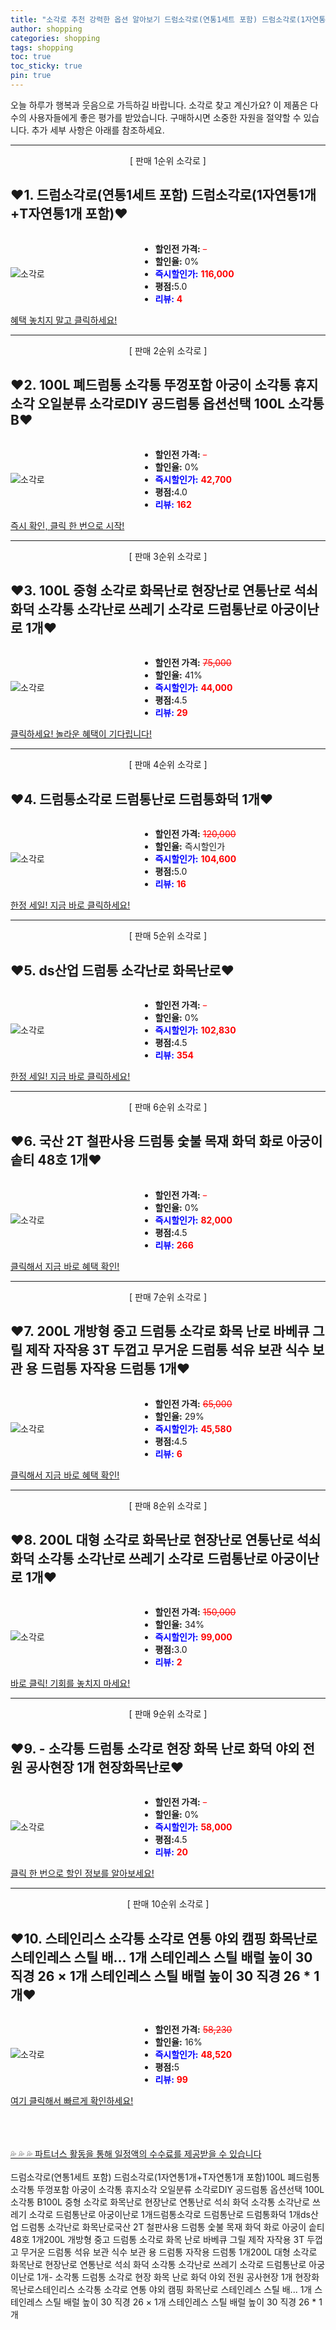 ```yaml
---
title: "소각로 추천 강력한 옵션 알아보기 드럼소각로(연통1세트 포함) 드럼소각로(1자연통1개+T자연통1개 포함)"
author: shopping
categories: shopping
tags: shopping
toc: true
toc_sticky: true
pin: true
---
```

오늘 하루가 행복과 웃음으로 가득하길 바랍니다. 소각로 찾고 계신가요? 이 제품은 다수의 사용자들에게 좋은 평가를 받았습니다. 구매하시면 소중한 자원을 절약할 수 있습니다. 추가 세부 사항은 아래를 참조하세요.

---
<p class="toplist" style="margin: 0 auto; display: block; width: fit-content;">[ 판매 1순위 소각로 ]</p>

<h2><strong>❤️1. 드럼소각로(연통1세트 포함) 드럼소각로(1자연통1개+T자연통1개 포함)❤️</strong></h2>

<div style="display: flex; align-items: center;">
    <div style="flex: 0.4;">
        <img src="https://thumbnail6.coupangcdn.com/thumbnails/remote/230x230ex/image/vendor_inventory/1ffb/966b9dc05c8acd65d96e4f66e9ed00080a85371a6bff7a738cdc098c9411.jpg" alt="소각로" style="max-width: 100%;">
    </div>
    <div style="flex: 0.6; margin-left: 10px;">
        <ul>
            <li><strong>할인전 가격:</strong> <del style="color: red;">-</del></li>
            <li><strong>할인율:</strong> 0%</li>
            <li><span style='color:blue'><strong>즉시할인가:</strong></span> <span style='color:red'><strong>116,000</strong></span></li>
            <li><strong>평점:</strong>5.0</li>
            <li><span style='color:blue'><strong>리뷰:</strong></span> <span style='color:red'><strong>4</strong></span></li>
        </ul>
    </div>
</div>
<div class="center">
    <a href="https://William4Davisa.github.io?lptag=AF9450613&subid=githubio&pageKey=7737213864&traceid=V0-153&itemId=20807080635&vendorItemId=87876123356" class="myButton">
        혜택 놓치지 말고 클릭하세요!
    </a>
</div>


---
<p class="toplist" style="margin: 0 auto; display: block; width: fit-content;">[ 판매 2순위 소각로 ]</p>

<h2><strong>❤️2. 100L 폐드럼통 소각통 뚜껑포함 아궁이 소각통 휴지소각 오일분류 소각로DIY 공드럼통 옵션선택 100L 소각통 B❤️</strong></h2>

<div style="display: flex; align-items: center;">
    <div style="flex: 0.4;">
        <img src="https://thumbnail7.coupangcdn.com/thumbnails/remote/230x230ex/image/vendor_inventory/370b/6eb4d9131e4bbfb5212967e0d170163b7e41ac3a52666b51d8d66860d718.jpg" alt="소각로" style="max-width: 100%;">
    </div>
    <div style="flex: 0.6; margin-left: 10px;">
        <ul>
            <li><strong>할인전 가격:</strong> <del style="color: red;">-</del></li>
            <li><strong>할인율:</strong> 0%</li>
            <li><span style='color:blue'><strong>즉시할인가:</strong></span> <span style='color:red'><strong>42,700</strong></span></li>
            <li><strong>평점:</strong>4.0</li>
            <li><span style='color:blue'><strong>리뷰:</strong></span> <span style='color:red'><strong>162</strong></span></li>
        </ul>
    </div>
</div>
<div class="center">
    <a href="https://William4Davisa.github.io?lptag=AF9450613&subid=githubio&pageKey=7643083450&traceid=V0-153&itemId=20315023669&vendorItemId=90745362937" class="myButton">
        즉시 확인, 클릭 한 번으로 시작!
    </a>
</div>


---
<p class="toplist" style="margin: 0 auto; display: block; width: fit-content;">[ 판매 3순위 소각로 ]</p>

<h2><strong>❤️3. 100L 중형 소각로 화목난로 현장난로 연통난로 석쇠 화덕 소각통 소각난로 쓰레기 소각로 드럼통난로 아궁이난로 1개❤️</strong></h2>

<div style="display: flex; align-items: center;">
    <div style="flex: 0.4;">
        <img src="https://thumbnail10.coupangcdn.com/thumbnails/remote/230x230ex/image/vendor_inventory/6d14/755c1f73b547fed82d3938d8777122b229d805d835b35881bdb219f9a5ec.jpg" alt="소각로" style="max-width: 100%;">
    </div>
    <div style="flex: 0.6; margin-left: 10px;">
        <ul>
            <li><strong>할인전 가격:</strong> <del style="color: red;">75,000</del></li>
            <li><strong>할인율:</strong> 41%</li>
            <li><span style='color:blue'><strong>즉시할인가:</strong></span> <span style='color:red'><strong>44,000</strong></span></li>
            <li><strong>평점:</strong>4.5</li>
            <li><span style='color:blue'><strong>리뷰:</strong></span> <span style='color:red'><strong>29</strong></span></li>
        </ul>
    </div>
</div>
<div class="center">
    <a href="https://William4Davisa.github.io?lptag=AF9450613&subid=githubio&pageKey=7826002677&traceid=V0-153&itemId=21271036021&vendorItemId=88331275014" class="myButton">
        클릭하세요! 놀라운 혜택이 기다립니다!
    </a>
</div>


---
<p class="toplist" style="margin: 0 auto; display: block; width: fit-content;">[ 판매 4순위 소각로 ]</p>

<h2><strong>❤️4. 드럼통소각로 드럼통난로 드럼통화덕 1개❤️</strong></h2>

<div style="display: flex; align-items: center;">
    <div style="flex: 0.4;">
        <img src="https://thumbnail9.coupangcdn.com/thumbnails/remote/230x230ex/image/vendor_inventory/24f6/45c4bac6cf85a9a3ca30cd336a17d242bac85e1e5f1a478e2301477390cd.jpg" alt="소각로" style="max-width: 100%;">
    </div>
    <div style="flex: 0.6; margin-left: 10px;">
        <ul>
            <li><strong>할인전 가격:</strong> <del style="color: red;">120,000</del></li>
            <li><strong>할인율:</strong> 즉시할인가</li>
            <li><span style='color:blue'><strong>즉시할인가:</strong></span> <span style='color:red'><strong>104,600</strong></span></li>
            <li><strong>평점:</strong>5.0</li>
            <li><span style='color:blue'><strong>리뷰:</strong></span> <span style='color:red'><strong>16</strong></span></li>
        </ul>
    </div>
</div>
<div class="center">
    <a href="https://William4Davisa.github.io?lptag=AF9450613&subid=githubio&pageKey=1943385534&traceid=V0-153&itemId=3299335776&vendorItemId=71287013779" class="myButton">
        한정 세일! 지금 바로 클릭하세요!
    </a>
</div>


---
<p class="toplist" style="margin: 0 auto; display: block; width: fit-content;">[ 판매 5순위 소각로 ]</p>

<h2><strong>❤️5. ds산업 드럼통 소각난로 화목난로❤️</strong></h2>

<div style="display: flex; align-items: center;">
    <div style="flex: 0.4;">
        <img src="https://thumbnail9.coupangcdn.com/thumbnails/remote/230x230ex/image/vendor_inventory/179d/42ecfe09aa9d5f0b882d2887af86964de91bd72c4b3f0a0561a6ab54a770.jpg" alt="소각로" style="max-width: 100%;">
    </div>
    <div style="flex: 0.6; margin-left: 10px;">
        <ul>
            <li><strong>할인전 가격:</strong> <del style="color: red;">-</del></li>
            <li><strong>할인율:</strong> 0%</li>
            <li><span style='color:blue'><strong>즉시할인가:</strong></span> <span style='color:red'><strong>102,830</strong></span></li>
            <li><strong>평점:</strong>4.5</li>
            <li><span style='color:blue'><strong>리뷰:</strong></span> <span style='color:red'><strong>354</strong></span></li>
        </ul>
    </div>
</div>
<div class="center">
    <a href="https://William4Davisa.github.io?lptag=AF9450613&subid=githubio&pageKey=2227392319&traceid=V0-153&itemId=3799440714&vendorItemId=90738922506" class="myButton">
        한정 세일! 지금 바로 클릭하세요!
    </a>
</div>


---
<p class="toplist" style="margin: 0 auto; display: block; width: fit-content;">[ 판매 6순위 소각로 ]</p>

<h2><strong>❤️6. 국산 2T 철판사용 드럼통 숯불 목재 화덕 화로 아궁이 솥티 48호 1개❤️</strong></h2>

<div style="display: flex; align-items: center;">
    <div style="flex: 0.4;">
        <img src="https://thumbnail10.coupangcdn.com/thumbnails/remote/230x230ex/image/vendor_inventory/70c3/4fbdabd7dca67bc1c7c13563b0c02566d0605df34b0829d9fc8e90fa7b54.jpg" alt="소각로" style="max-width: 100%;">
    </div>
    <div style="flex: 0.6; margin-left: 10px;">
        <ul>
            <li><strong>할인전 가격:</strong> <del style="color: red;">-</del></li>
            <li><strong>할인율:</strong> 0%</li>
            <li><span style='color:blue'><strong>즉시할인가:</strong></span> <span style='color:red'><strong>82,000</strong></span></li>
            <li><strong>평점:</strong>4.5</li>
            <li><span style='color:blue'><strong>리뷰:</strong></span> <span style='color:red'><strong>266</strong></span></li>
        </ul>
    </div>
</div>
<div class="center">
    <a href="https://William4Davisa.github.io?lptag=AF9450613&subid=githubio&pageKey=6424787470&traceid=V0-153&itemId=13839283886&vendorItemId=81089409593" class="myButton">
        클릭해서 지금 바로 혜택 확인!
    </a>
</div>


---
<p class="toplist" style="margin: 0 auto; display: block; width: fit-content;">[ 판매 7순위 소각로 ]</p>

<h2><strong>❤️7. 200L 개방형 중고 드럼통 소각로 화목 난로 바베큐 그릴 제작 자작용 3T 두껍고 무거운 드럼통 석유 보관 식수 보관 용 드럼통 자작용 드럼통 1개❤️</strong></h2>

<div style="display: flex; align-items: center;">
    <div style="flex: 0.4;">
        <img src="https://thumbnail8.coupangcdn.com/thumbnails/remote/230x230ex/image/vendor_inventory/3cca/fa97b2ba5cbd06aba435e690004049fbf1a5af95d5d2333a6360b475b444.jpg" alt="소각로" style="max-width: 100%;">
    </div>
    <div style="flex: 0.6; margin-left: 10px;">
        <ul>
            <li><strong>할인전 가격:</strong> <del style="color: red;">65,000</del></li>
            <li><strong>할인율:</strong> 29%</li>
            <li><span style='color:blue'><strong>즉시할인가:</strong></span> <span style='color:red'><strong>45,580</strong></span></li>
            <li><strong>평점:</strong>4.5</li>
            <li><span style='color:blue'><strong>리뷰:</strong></span> <span style='color:red'><strong>6</strong></span></li>
        </ul>
    </div>
</div>
<div class="center">
    <a href="https://William4Davisa.github.io?lptag=AF9450613&subid=githubio&pageKey=7456862546&traceid=V0-153&itemId=19426793490&vendorItemId=86538016745" class="myButton">
        클릭해서 지금 바로 혜택 확인!
    </a>
</div>


---
<p class="toplist" style="margin: 0 auto; display: block; width: fit-content;">[ 판매 8순위 소각로 ]</p>

<h2><strong>❤️8. 200L 대형 소각로 화목난로 현장난로 연통난로 석쇠 화덕 소각통 소각난로 쓰레기 소각로 드럼통난로 아궁이난로 1개❤️</strong></h2>

<div style="display: flex; align-items: center;">
    <div style="flex: 0.4;">
        <img src="https://thumbnail9.coupangcdn.com/thumbnails/remote/230x230ex/image/vendor_inventory/6b7e/8b536818ec04d238adf052a5d262469163edff35a828ba3d8a3709df5695.jpg" alt="소각로" style="max-width: 100%;">
    </div>
    <div style="flex: 0.6; margin-left: 10px;">
        <ul>
            <li><strong>할인전 가격:</strong> <del style="color: red;">150,000</del></li>
            <li><strong>할인율:</strong> 34%</li>
            <li><span style='color:blue'><strong>즉시할인가:</strong></span> <span style='color:red'><strong>99,000</strong></span></li>
            <li><strong>평점:</strong>3.0</li>
            <li><span style='color:blue'><strong>리뷰:</strong></span> <span style='color:red'><strong>2</strong></span></li>
        </ul>
    </div>
</div>
<div class="center">
    <a href="https://William4Davisa.github.io?lptag=AF9450613&subid=githubio&pageKey=7825976070&traceid=V0-153&itemId=21270917026&vendorItemId=88331158810" class="myButton">
        바로 클릭! 기회를 놓치지 마세요!
    </a>
</div>


---
<p class="toplist" style="margin: 0 auto; display: block; width: fit-content;">[ 판매 9순위 소각로 ]</p>

<h2><strong>❤️9. - 소각통 드럼통 소각로 현장 화목 난로 화덕 야외 전원 공사현장 1개 현장화목난로❤️</strong></h2>

<div style="display: flex; align-items: center;">
    <div style="flex: 0.4;">
        <img src="https://thumbnail6.coupangcdn.com/thumbnails/remote/230x230ex/image/vendor_inventory/7d51/a97ac072c780a348d364656f93c12820aa7d5e631243e9207c308b483b1f.jpg" alt="소각로" style="max-width: 100%;">
    </div>
    <div style="flex: 0.6; margin-left: 10px;">
        <ul>
            <li><strong>할인전 가격:</strong> <del style="color: red;">-</del></li>
            <li><strong>할인율:</strong> 0%</li>
            <li><span style='color:blue'><strong>즉시할인가:</strong></span> <span style='color:red'><strong>58,000</strong></span></li>
            <li><strong>평점:</strong>4.5</li>
            <li><span style='color:blue'><strong>리뷰:</strong></span> <span style='color:red'><strong>20</strong></span></li>
        </ul>
    </div>
</div>
<div class="center">
    <a href="https://William4Davisa.github.io?lptag=AF9450613&subid=githubio&pageKey=1302729463&traceid=V0-153&itemId=2316731018&vendorItemId=70313439297" class="myButton">
        클릭 한 번으로 할인 정보를 알아보세요!
    </a>
</div>


---
<p class="toplist" style="margin: 0 auto; display: block; width: fit-content;">[ 판매 10순위 소각로 ]</p>

<h2><strong>❤️10. 스테인리스 소각통 소각로 연통 야외 캠핑 화목난로 스테인레스 스틸 배... 1개 스테인레스 스틸 배럴 높이 30 직경 26 × 1개 스테인레스 스틸 배럴 높이 30 직경 26 * 1개❤️</strong></h2>

<div style="display: flex; align-items: center;">
    <div style="flex: 0.4;">
        <img src="https://thumbnail8.coupangcdn.com/thumbnails/remote/230x230ex/image/vendor_inventory/6811/ad0a967824dff3da35c1b715ade0f8ab531b04ecc153d80c6793026cc0f5.png" alt="소각로" style="max-width: 100%;">
    </div>
    <div style="flex: 0.6; margin-left: 10px;">
        <ul>
            <li><strong>할인전 가격:</strong> <del style="color: red;">58,230</del></li>
            <li><strong>할인율:</strong> 16%</li>
            <li><span style='color:blue'><strong>즉시할인가:</strong></span> <span style='color:red'><strong>48,520</strong></span></li>
            <li><strong>평점:</strong>5</li>
            <li><span style='color:blue'><strong>리뷰:</strong></span> <span style='color:red'><strong>99</strong></span></li>
        </ul>
    </div>
</div>
<div class="center">
    <a href="https://William4Davisa.github.io?lptag=AF9450613&subid=githubio&pageKey=8103755854&traceid=V0-153&itemId=22931613644&vendorItemId=90729045373" class="myButton">
        여기 클릭해서 빠르게 확인하세요!
    </a>
</div>

<br><br><br>[💦 💦 💦 파트너스 활동을 통해 일정액의 수수료를 제공받을 수 있습니다](https://link.coupang.com/a/bcpT2c)<br><br>드럼소각로(연통1세트 포함) 드럼소각로(1자연통1개+T자연통1개 포함)100L 폐드럼통 소각통 뚜껑포함 아궁이 소각통 휴지소각 오일분류 소각로DIY 공드럼통 옵션선택 100L 소각통 B100L 중형 소각로 화목난로 현장난로 연통난로 석쇠 화덕 소각통 소각난로 쓰레기 소각로 드럼통난로 아궁이난로 1개드럼통소각로 드럼통난로 드럼통화덕 1개ds산업 드럼통 소각난로 화목난로국산 2T 철판사용 드럼통 숯불 목재 화덕 화로 아궁이 솥티 48호 1개200L 개방형 중고 드럼통 소각로 화목 난로 바베큐 그릴 제작 자작용 3T 두껍고 무거운 드럼통 석유 보관 식수 보관 용 드럼통 자작용 드럼통 1개200L 대형 소각로 화목난로 현장난로 연통난로 석쇠 화덕 소각통 소각난로 쓰레기 소각로 드럼통난로 아궁이난로 1개- 소각통 드럼통 소각로 현장 화목 난로 화덕 야외 전원 공사현장 1개 현장화목난로스테인리스 소각통 소각로 연통 야외 캠핑 화목난로 스테인레스 스틸 배... 1개 스테인레스 스틸 배럴 높이 30 직경 26 × 1개 스테인레스 스틸 배럴 높이 30 직경 26 * 1개